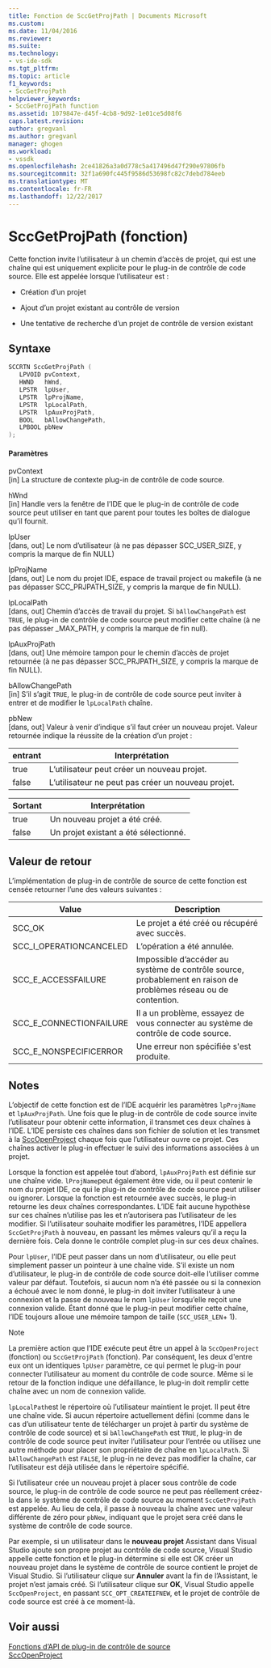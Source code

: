 ```yaml
---
title: Fonction de SccGetProjPath | Documents Microsoft
ms.custom: 
ms.date: 11/04/2016
ms.reviewer: 
ms.suite: 
ms.technology:
- vs-ide-sdk
ms.tgt_pltfrm: 
ms.topic: article
f1_keywords:
- SccGetProjPath
helpviewer_keywords:
- SccGetProjPath function
ms.assetid: 1079847e-d45f-4cb8-9d92-1e01ce5d08f6
caps.latest.revision: 
author: gregvanl
ms.author: gregvanl
manager: ghogen
ms.workload:
- vssdk
ms.openlocfilehash: 2ce41826a3a0d778c5a417496d47f290e97806fb
ms.sourcegitcommit: 32f1a690fc445f9586d53698fc82c7debd784eeb
ms.translationtype: MT
ms.contentlocale: fr-FR
ms.lasthandoff: 12/22/2017
---
```

# <a name="sccgetprojpath-function"></a>SccGetProjPath (fonction)
Cette fonction invite l’utilisateur à un chemin d’accès de projet, qui est une chaîne qui est uniquement explicite pour le plug-in de contrôle de code source. Elle est appelée lorsque l’utilisateur est :  
  
-   Création d’un projet  
  
-   Ajout d’un projet existant au contrôle de version  
  
-   Une tentative de recherche d’un projet de contrôle de version existant  
  
## <a name="syntax"></a>Syntaxe  
  
```cpp  
SCCRTN SccGetProjPath (  
   LPVOID pvContext,  
   HWND   hWnd,  
   LPSTR  lpUser,  
   LPSTR  lpProjName,  
   LPSTR  lpLocalPath,  
   LPSTR  lpAuxProjPath,  
   BOOL   bAllowChangePath,  
   LPBOOL pbNew  
);  
```  
  
#### <a name="parameters"></a>Paramètres  
 pvContext  
 [in] La structure de contexte plug-in de contrôle de code source.  
  
 hWnd  
 [in] Handle vers la fenêtre de l’IDE que le plug-in de contrôle de code source peut utiliser en tant que parent pour toutes les boîtes de dialogue qu’il fournit.  
  
 lpUser  
 [dans, out] Le nom d’utilisateur (à ne pas dépasser SCC_USER_SIZE, y compris la marque de fin NULL)  
  
 lpProjName  
 [dans, out] Le nom du projet IDE, espace de travail project ou makefile (à ne pas dépasser SCC_PRJPATH_SIZE, y compris la marque de fin NULL).  
  
 lpLocalPath  
 [dans, out] Chemin d’accès de travail du projet. Si `bAllowChangePath` est `TRUE`, le plug-in de contrôle de code source peut modifier cette chaîne (à ne pas dépasser _MAX_PATH, y compris la marque de fin null).  
  
 lpAuxProjPath  
 [dans, out] Une mémoire tampon pour le chemin d’accès de projet retournée (à ne pas dépasser SCC_PRJPATH_SIZE, y compris la marque de fin NULL).  
  
 bAllowChangePath  
 [in] S’il s’agit `TRUE`, le plug-in de contrôle de code source peut inviter à entrer et de modifier le `lpLocalPath` chaîne.  
  
 pbNew  
 [dans, out] Valeur à venir d’indique s’il faut créer un nouveau projet. Valeur retournée indique la réussite de la création d’un projet :  
  
|entrant|Interprétation|  
|--------------|--------------------|  
|true|L’utilisateur peut créer un nouveau projet.|  
|false|L’utilisateur ne peut pas créer un nouveau projet.|  
  
|Sortant|Interprétation|  
|--------------|--------------------|  
|true|Un nouveau projet a été créé.|  
|false|Un projet existant a été sélectionné.|  
  
## <a name="return-value"></a>Valeur de retour  
 L’implémentation de plug-in de contrôle de source de cette fonction est censée retourner l’une des valeurs suivantes :  
  
|Value|Description|  
|-----------|-----------------|  
|SCC_OK|Le projet a été créé ou récupéré avec succès.|  
|SCC_I_OPERATIONCANCELED|L’opération a été annulée.|  
|SCC_E_ACCESSFAILURE|Impossible d’accéder au système de contrôle source, probablement en raison de problèmes réseau ou de contention.|  
|SCC_E_CONNECTIONFAILURE|Il a un problème, essayez de vous connecter au système de contrôle de code source.|  
|SCC_E_NONSPECIFICERROR|Une erreur non spécifiée s'est produite.|  
  
## <a name="remarks"></a>Notes  
 L’objectif de cette fonction est de l’IDE acquérir les paramètres `lpProjName` et `lpAuxProjPath`. Une fois que le plug-in de contrôle de code source invite l’utilisateur pour obtenir cette information, il transmet ces deux chaînes à l’IDE. L’IDE persiste ces chaînes dans son fichier de solution et les transmet à la [SccOpenProject](../extensibility/sccopenproject-function.md) chaque fois que l’utilisateur ouvre ce projet. Ces chaînes activer le plug-in effectuer le suivi des informations associées à un projet.  
  
 Lorsque la fonction est appelée tout d’abord, `lpAuxProjPath` est définie sur une chaîne vide. `lProjName`peut également être vide, ou il peut contenir le nom du projet IDE, ce qui le plug-in de contrôle de code source peut utiliser ou ignorer. Lorsque la fonction est retournée avec succès, le plug-in retourne les deux chaînes correspondantes. L’IDE fait aucune hypothèse sur ces chaînes n’utilise pas les et n’autorisera pas l’utilisateur de les modifier. Si l’utilisateur souhaite modifier les paramètres, l’IDE appellera `SccGetProjPath` à nouveau, en passant les mêmes valeurs qu’il a reçu la dernière fois. Cela donne le contrôle complet plug-in sur ces deux chaînes.  
  
 Pour `lpUser`, l’IDE peut passer dans un nom d’utilisateur, ou elle peut simplement passer un pointeur à une chaîne vide. S’il existe un nom d’utilisateur, le plug-in de contrôle de code source doit-elle l’utiliser comme valeur par défaut. Toutefois, si aucun nom n’a été passée ou si la connexion a échoué avec le nom donné, le plug-in doit inviter l’utilisateur à une connexion et la passe de nouveau le nom `lpUser` lorsqu’elle reçoit une connexion valide. Étant donné que le plug-in peut modifier cette chaîne, l’IDE toujours alloue une mémoire tampon de taille (`SCC_USER_LEN`+ 1).  
  
> [!NOTE]
>  La première action que l’IDE exécute peut être un appel à la `SccOpenProject` (fonction) ou `SccGetProjPath` (fonction). Par conséquent, les deux d'entre eux ont un identiques `lpUser` paramètre, ce qui permet le plug-in pour connecter l’utilisateur au moment du contrôle de code source. Même si le retour de la fonction indique une défaillance, le plug-in doit remplir cette chaîne avec un nom de connexion valide.  
  
 `lpLocalPath`est le répertoire où l’utilisateur maintient le projet. Il peut être une chaîne vide. Si aucun répertoire actuellement défini (comme dans le cas d’un utilisateur tente de télécharger un projet à partir du système de contrôle de code source) et si `bAllowChangePath` est `TRUE`, le plug-in de contrôle de code source peut inviter l’utilisateur pour l’entrée ou utilisez une autre méthode pour placer son propriétaire de chaîne en `lpLocalPath`. Si `bAllowChangePath` est `FALSE`, le plug-in ne devez pas modifier la chaîne, car l’utilisateur est déjà utilisée dans le répertoire spécifié.  
  
 Si l’utilisateur crée un nouveau projet à placer sous contrôle de code source, le plug-in de contrôle de code source ne peut pas réellement créez-la dans le système de contrôle de code source au moment `SccGetProjPath` est appelée. Au lieu de cela, il passe à nouveau la chaîne avec une valeur différente de zéro pour `pbNew`, indiquant que le projet sera créé dans le système de contrôle de code source.  
  
 Par exemple, si un utilisateur dans le **nouveau projet** Assistant dans Visual Studio ajoute son propre projet au contrôle de code source, Visual Studio appelle cette fonction et le plug-in détermine si elle est OK créer un nouveau projet dans le système de contrôle de source contient le projet de Visual Studio. Si l’utilisateur clique sur **Annuler** avant la fin de l’Assistant, le projet n’est jamais créé. Si l’utilisateur clique sur **OK**, Visual Studio appelle `SccOpenProject`, en passant `SCC_OPT_CREATEIFNEW`, et le projet de contrôle de code source est créé à ce moment-là.  
  
## <a name="see-also"></a>Voir aussi  
 [Fonctions d’API de plug-in de contrôle de source](../extensibility/source-control-plug-in-api-functions.md)   
 [SccOpenProject](../extensibility/sccopenproject-function.md)